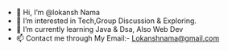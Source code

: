 - 👋 Hi, I’m @lokansh Nama
- 👀 I’m interested in Tech,Group Discussion & Exploring.
- 🌱 I’m currently learning Java & Dsa, Also Web Dev
- 📫 Contact me through My Email:- Lokanshnama@gmail.com

<!---
lokansh09/lokansh09 is a ✨ special ✨ repository because its `README.md` (this file) appears on your GitHub profile.
You can click the Preview link to take a look at your changes.
--->
